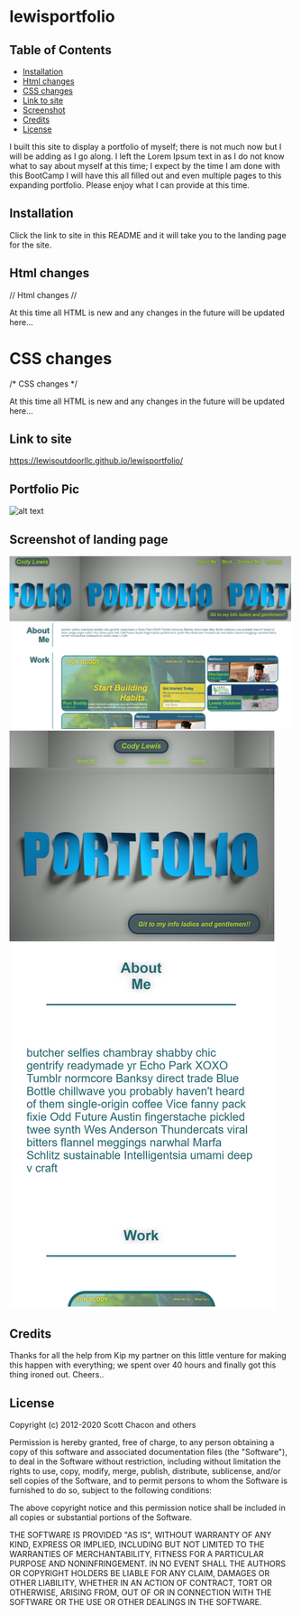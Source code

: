 # lewisportfolio

## Table of Contents 

* [Installation](#installation)
* [Html changes](#html-changes)
* [CSS changes](#css-changes)
* [Link to site](#link-to-site)
* [Screenshot](#screenshot-of-landing-page)
* [Credits](#credits)
* [License](#license)


I built this site to display a portfolio of myself; there is not much now but I will be adding as I go along. I left the Lorem Ipsum text in as I do not know what to say about myself at this time; I expect by the time I am done with this BootCamp I will have this all filled out and even multiple pages to this expanding portfolio. Please enjoy what I can provide at this time. 

## Installation

Click the link to site in this README and it will take you to the landing page for the site. 

## Html changes

// Html changes //

At this time all HTML is new and any changes in the future will be updated here...

# CSS changes
/* CSS changes */ 

At this time all HTML is new and any changes in the future will be updated here...

## Link to site

https://lewisoutdoorllc.github.io/lewisportfolio/

## Portfolio Pic
![alt text](./assets/images/profile-pic.jpeg)

## Screenshot of landing page

![alt text](./assets/images/lewis-portfolio-screenshot.png)
![alt text](./assets/images/lewis-portfolio-mobile-screenshot.png)

## Credits

Thanks for all the help from Kip my partner on this little venture for making this happen with everything; we spent over 40 hours and finally got this thing ironed out. Cheers..

## License

Copyright (c) 2012-2020 Scott Chacon and others

Permission is hereby granted, free of charge, to any person obtaining
a copy of this software and associated documentation files (the
"Software"), to deal in the Software without restriction, including
without limitation the rights to use, copy, modify, merge, publish,
distribute, sublicense, and/or sell copies of the Software, and to
permit persons to whom the Software is furnished to do so, subject to
the following conditions:

The above copyright notice and this permission notice shall be
included in all copies or substantial portions of the Software.

THE SOFTWARE IS PROVIDED "AS IS", WITHOUT WARRANTY OF ANY KIND,
EXPRESS OR IMPLIED, INCLUDING BUT NOT LIMITED TO THE WARRANTIES OF
MERCHANTABILITY, FITNESS FOR A PARTICULAR PURPOSE AND
NONINFRINGEMENT. IN NO EVENT SHALL THE AUTHORS OR COPYRIGHT HOLDERS BE
LIABLE FOR ANY CLAIM, DAMAGES OR OTHER LIABILITY, WHETHER IN AN ACTION
OF CONTRACT, TORT OR OTHERWISE, ARISING FROM, OUT OF OR IN CONNECTION
WITH THE SOFTWARE OR THE USE OR OTHER DEALINGS IN THE SOFTWARE.
